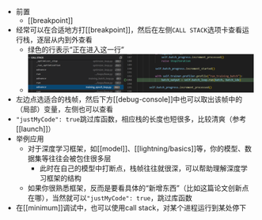 - 前置
  - [[breakpoint]]
- 经常可以在合适地方打[[breakpoint]]，然后在左侧`CALL STACK`选项卡查看运行栈，逐层从内到外查看
  - 绿色的行表示“正在进入这一行”
  - ![](call-stack.png)
- 左边点选适合的栈帧，然后下方[[debug-console]]中也可以取出该帧中的（局部）变量，左侧也可以查看
- `"justMyCode": true`跳过库函数，相应栈的长度也短很多，比较清爽（参考[[launch]]）
- 举例应用
  - 对于深度学习框架，如[[model]]、[[lightning/basics]]等，你的模型、数据集等往往会被包住很多层
    - 此时在自己的模型中打断点，栈帧往往就很深，可以帮助理解深度学习框架的结构
  - 如果你很熟悉框架，反而是要看具体的“新增东西”（比如这篇论文创新点在哪），当然就可以`"justMyCode": true`，跳过库函数
- 在[[minimum]]调试中，也可以使用call stack，对某个进程运行到某处停下